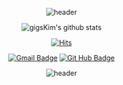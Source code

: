 <div align=center>

 
![header](https://capsule-render.vercel.app/api?type=waving&color=212C42&height=100&section=header&text=Kim%20Gihun&fontSize=70&animation=fadeIn&fontColor=FFBB00)

![gigsKim's github stats](https://github-readme-stats.vercel.app/api?username=gigsKim&show_icons=true)
 
 
[![Hits](https://hits.seeyoufarm.com/api/count/incr/badge.svg?url=https%3A%2F%2Fgithub.com%2FgigsKim&count_bg=%2379C83D&title_bg=%23555555&icon=&icon_color=%23E7E7E7&title=hits&edge_flat=true)](https://hits.seeyoufarm.com)
<!-- badge -->

[![Gmail Badge](https://img.shields.io/badge/-Gmail-d14836?style=flat-square&logo=Gmail&logoColor=white&link=mailto:givomggin@gmail.com)](mailto:givomggin@gmail.com)
[![Git Hub Badge](http://img.shields.io/badge/-Git%20Hub-black?style=flat-square&logo=github&link=https://github.com/gigsKim)](https://github.com/gigsKim)

  

<!-- footer -->
![header](https://capsule-render.vercel.app/api?type=soft&color=212C42&height=20&section=footer&fontSize=80&animation=fadeIn&fontColor=)
</div>
